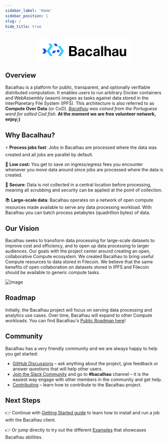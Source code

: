 ```yaml
---
sidebar_label: 'Home'
sidebar_position: 1
slug: /
hide_title: true
---
```


<p align="center">
<img src="img/bacalhau-horizontal.jpg" alt="Bacalhau Logo" width="300" />
</p>

## Overview

Bacalhau is a platform for public, transparent, and optionally verifiable distributed computation. It enables users to run arbitrary Docker containers and WebAssembly (wasm) images as tasks against data stored in the InterPlanetary File System (IPFS). This architecture is also referred to as **Compute Over Data** (or CoD). _[Bacalhau](https://translate.google.com/?sl=pt&tl=en&text=bacalhau&op=translate) was coined from the Portuguese word for salted Cod fish_.  **At the moment we are free volunteer network, enjoy;)** 

## Why Bacalhau?

⚡️ **Process jobs fast**: Jobs in Bacalhau are processed where the data was created and all jobs are parallel by default.
 
💸 **Low cost:** You get to save on ingress/egress fees you encounter whenever you move data around since jobs are processed where the data is created.

🔐 **Secure**: Data is not collected in a central location before processing, meaning all scrubbing and security can be applied at the point of collection.
 
📚 **Large-scale data**: Bacalhau operates on a network of open compute resources made available to serve any data processing workload. With Bacalhau you can batch process petabytes (quadrillion bytes) of data.

## Our Vision

Bacalhau seeks to transform data processing for large-scale datasets to improve cost and efficiency, and to open up data processing to larger audiences. Our goals with the project center around creating an open, collaborative Compute ecosystem. We created Bacalhau to bring useful Compute resources to data stored in Filecoin. We believe that the same benefits of open collaboration on datasets stored in IPFS and Filecoin should be available to generic compute tasks.

![image](/img/bacalhau-high-level-view.png)

## Roadmap

Initially, the Bacalhau project will focus on serving data processing and analytics use cases. Over time, Bacalhau will expand to other Compute workloads. You can find Bacalhau's [Public Roadmap here](https://www.starmaps.app/roadmap/github.com/filecoin-project/bacalhau/issues/115)!

## Community

Bacalhau has a very friendly community and we are always happy to help you get started:

- [GitHub Discussions](https://github.com/filecoin-project/bacalhau/discussions) – ask anything about the project, give feedback or answer questions that will help other users.
- [Join the Slack Community](https://filecoin.io/slack) and go to **#bacalhau** channel – it is the easiest way engage with other members in the community and get help.
- [Contributing](https://docs.bacalhau.org/community/ways-to-contribute) – learn how to contribute to the Bacalhau project.

## Next Steps

👉 Continue with [Getting Started guide](/docs/getting-started/installation.md) to learn how to install and run a job with the Bacalhau client.

👉 Or jump directly to try out the different [Examples](/docs/examples/index.md) that showcases Bacalhau abilities.
